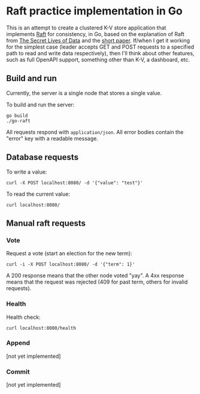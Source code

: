 # Raft practice implementation in Go

This is an attempt to create a clustered K-V store application that implements [Raft](https://raft.github.io/) for consistency, in Go, based on the explanation of Raft from [The Secret Lives of Data](http://thesecretlivesofdata.com/raft/) and the [short paper](https://www.usenix.org/system/files/conference/atc14/atc14-paper-ongaro.pdf). If/when I get it working for the simplest case (leader accepts GET and POST requests to a specified path to read and write data respectively), then I'll think about other features, such as full OpenAPI support, something other than K-V, a dashboard, etc.

## Build and run

Currently, the server is a single node that stores a single value.

To build and run the server:

```
go build
./go-raft
```

All requests respond with `application/json`. All error bodies contain the "error" key with a readable message.

## Database requests

To write a value:

```
curl -X POST localhost:8080/ -d '{"value": "test"}'
```

To read the current value:

```
curl localhost:8080/
```

## Manual raft requests

### Vote

Request a vote (start an election for the new term):

```
curl -i -X POST localhost:8080/ -d '{"term": 1}'
```

A 200 response means that the other node voted "yay". A 4xx response means that the request was rejected (409 for past term, others for invalid requests).

### Health

Health check:

```
curl localhost:8080/health
```

### Append

[not yet implemented]

### Commit

[not yet implemented]
